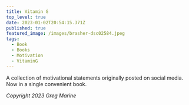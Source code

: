 ```yaml
---
title: Vitamin G
top_level: true
date: 2023-01-02T20:54:15.371Z
published: true
featured_image: /images/brasher-dsc02584.jpeg
tags:
  - Book
  - Books
  - Motivation
  - VitaminG
---
```

A collection of motivational statements originally posted on social media. Now in a single convenient book.

*Copyright 2023 Greg Marine*